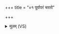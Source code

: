 +++
title = "०१ पूर्वापरं चरतो"

+++
<details><summary>मूलम् (VS)</summary>

पू॑र्वाप॒रं च॑रतो मा॒ययै॒तौ शिशू॒ क्रीड॑न्तौ॒ परि॑ यातोऽर्ण॒वम्।  
विश्वा॒न्यो भुव॑ना वि॒चष्ट॑ ऋ॒तूँर॒न्यो वि॒दध॑ज्जायसे॒ नवः॑ ॥
</details>